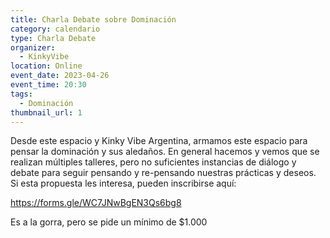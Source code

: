 ```yaml
---
title: Charla Debate sobre Dominación
category: calendario
type: Charla Debate
organizer:
  - KinkyVibe
location: Online
event_date: 2023-04-26
event_time: 20:30
tags:
  - Dominación
thumbnail_url: 1
---
```


<script>
  import img from '$lib/posts/media/charla-debate-sobre-Dominacion/1.jpeg';
</script>

Desde este espacio y Kinky Vibe Argentina, armamos este espacio para pensar la dominación y sus aledaños. En general hacemos y vemos que se realizan múltiples talleres, pero no suficientes instancias de diálogo y debate para seguir pensando y re-pensando nuestras prácticas y deseos. 
Si esta propuesta les interesa, pueden inscribirse aquí:

https://forms.gle/WC7JNwBgEN3Qs6bg8

Es a la gorra, pero se pide un mínimo de $1.000

<img src={img} alt="" />
  
